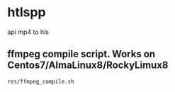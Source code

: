 # htlspp
api mp4 to hls

## ffmpeg compile script. Works on Centos7/AlmaLinux8/RockyLimux8

```res/ffmpeg_compile.sh```